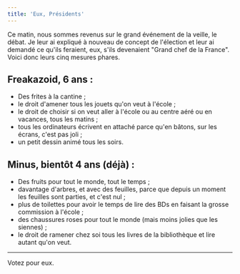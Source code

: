 ```yaml
---
title: 'Eux, Présidents'
---
```


Ce matin, nous sommes revenus sur le grand événement de la veille, le débat. Je leur ai expliqué à nouveau de concept de l'élection et leur ai demandé ce qu'ils feraient, eux, s'ils devenaient "Grand chef de la France". Voici donc leurs cinq mesures phares.

## Freakazoid, 6 ans :

- Des frites à la cantine ;
- le droit d'amener tous les jouets qu'on veut à l'école ;
- le droit de choisir si on veut aller à l'école ou au centre aéré ou en vacances, tous les matins ;
- tous les ordinateurs écrivent en attaché parce qu'en bâtons, sur les écrans, c'est pas joli ;
- un petit dessin animé tous les soirs.

## Minus, bientôt 4 ans (déjà) :

- Des fruits pour tout le monde, tout le temps ;
- davantage d'arbres, et avec des feuilles, parce que depuis un moment les feuilles sont parties, et c'est nul ;
- plus de toilettes pour avoir le temps de lire des BDs en faisant la grosse commission à l'école ;
- des chaussures roses pour tout le monde (mais moins jolies que les siennes) ;
- le droit de ramener chez soi tous les livres de la bibliothèque et lire autant qu'on veut.

---

Votez pour eux.
